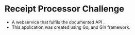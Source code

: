 # Receipt Processor Challenge

* A webservice that fulfils the documented API .
* This application was created using Go, and Gin framework.
